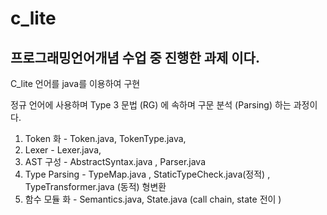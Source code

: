 # c_lite

## 프로그래밍언어개념 수업 중 진행한 과제 이다. 

C_lite 언어를 java를 이용하여 구현

정규 언어에 사용하며 Type 3 문법 (RG) 에 속하며 구문 분석 (Parsing) 하는 과정이다. 

1. Token 화 - Token.java, TokenType.java,
2. Lexer - Lexer.java,  
3. AST 구성 - AbstractSyntax.java , Parser.java  
4. Type Parsing -  TypeMap.java , StaticTypeCheck.java(정적) , TypeTransformer.java (동적) 형변환 
6. 함수 모듈 화 - Semantics.java, State.java (call chain, state 전이 )
